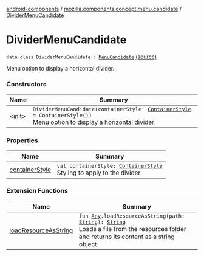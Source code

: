 [android-components](../../index.md) / [mozilla.components.concept.menu.candidate](../index.md) / [DividerMenuCandidate](./index.md)

# DividerMenuCandidate

`data class DividerMenuCandidate : `[`MenuCandidate`](../-menu-candidate/index.md) [(source)](https://github.com/mozilla-mobile/android-components/blob/master/components/concept/menu/src/main/java/mozilla/components/concept/menu/candidate/MenuCandidate.kt#L97)

Menu option to display a horizontal divider.

### Constructors

| Name | Summary |
|---|---|
| [&lt;init&gt;](-init-.md) | `DividerMenuCandidate(containerStyle: `[`ContainerStyle`](../-container-style/index.md)` = ContainerStyle())`<br>Menu option to display a horizontal divider. |

### Properties

| Name | Summary |
|---|---|
| [containerStyle](container-style.md) | `val containerStyle: `[`ContainerStyle`](../-container-style/index.md)<br>Styling to apply to the divider. |

### Extension Functions

| Name | Summary |
|---|---|
| [loadResourceAsString](../../mozilla.components.support.test.file/kotlin.-any/load-resource-as-string.md) | `fun `[`Any`](https://kotlinlang.org/api/latest/jvm/stdlib/kotlin/-any/index.html)`.loadResourceAsString(path: `[`String`](https://kotlinlang.org/api/latest/jvm/stdlib/kotlin/-string/index.html)`): `[`String`](https://kotlinlang.org/api/latest/jvm/stdlib/kotlin/-string/index.html)<br>Loads a file from the resources folder and returns its content as a string object. |
